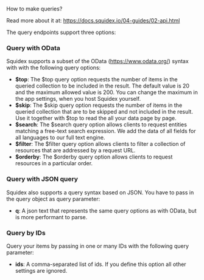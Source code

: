 ﻿How to make queries?

Read more about it at: https://docs.squidex.io/04-guides/02-api.html

The query endpoints support three options:

### Query with OData

Squidex supports a subset of the OData (https://www.odata.org/) syntax with with the following query options:

* **$top**: The $top query option requests the number of items in the queried collection to be included in the result. The default value is 20 and the maximum allowed value is 200. You can change the maximum in the app settings, when you host Squidex yourself.
* **$skip**: The $skip query option requests the number of items in the queried collection that are to be skipped and not included in the result. Use it together with $top to read the all your data page by page. 
* **$search**: The $search query option allows clients to request entities matching a free-text search expression. We add the data of all fields for all languages to our full text engine.
* **$filter**: The $filter query option allows clients to filter a collection of resources that are addressed by a request URL.
* **$orderby**: The $orderby query option allows clients to request resources in a particular order.

### Query with JSON query

Squidex also supports a query syntax based on JSON. You have to pass in the query object as query parameter:

* **q**: A json text that represents the same query options as with OData, but is more performant to parse.

### Query by IDs

Query your items by passing in one or many IDs with the following query parameter:

* **ids**: A comma-separated list of ids. If you define this option all other settings are ignored.
